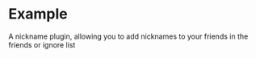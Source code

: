 # Example
A nickname plugin, allowing you to add nicknames to your friends in the friends or ignore list
